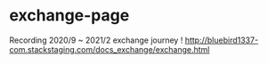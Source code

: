 # exchange-page

Recording 2020/9 ~ 2021/2 exchange journey !
http://bluebird1337-com.stackstaging.com/docs_exchange/exchange.html
